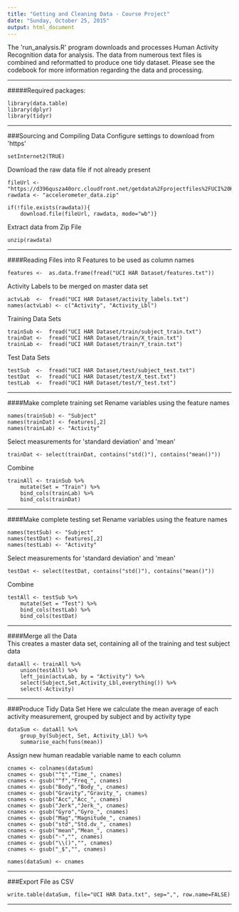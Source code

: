 ```yaml
---
title: "Getting and Cleaning Data - Course Project"
date: "Sunday, October 25, 2015"
output: html_document
---
```

The 'run_analysis.R' program downloads and processes Human Activity Recognition data for analysis. The data from numerous text files is combined and reformatted to produce one tidy dataset. Please see the codebook for more information regarding the data and processing.

***
#####Required packages:
```{r}
library(data.table)
library(dplyr)
library(tidyr)
```
***
###Sourcing and Compiling Data
Configure settings to download from 'https'
```{r}
setInternet2(TRUE)
```

Download the raw data file if not already present
```{r}
fileUrl <- "https://d396qusza40orc.cloudfront.net/getdata%2Fprojectfiles%2FUCI%20HAR%20Dataset.zip"
rawdata <- "accelerometer_data.zip"

if(!file.exists(rawdata)){
    download.file(fileUrl, rawdata, mode="wb")}
```
Extract data from Zip File
```{r}
unzip(rawdata)
```
***
####Reading Files into R
Features to be used as column names
```{r}
features <-  as.data.frame(fread("UCI HAR Dataset/features.txt"))
```
Activity Labels to be merged on master data set
```{r}
actvLab  <-  fread("UCI HAR Dataset/activity_labels.txt")
names(actvLab) <- c("Activity", "Activity_Lbl")
```
Training Data Sets
```{r}
trainSub <-  fread("UCI HAR Dataset/train/subject_train.txt")
trainDat <-  fread("UCI HAR Dataset/train/X_train.txt")
trainLab <-  fread("UCI HAR Dataset/train/Y_train.txt")
```
Test Data Sets
```{r}
testSub  <-  fread("UCI HAR Dataset/test/subject_test.txt")
testDat  <-  fread("UCI HAR Dataset/test/X_test.txt")
testLab  <-  fread("UCI HAR Dataset/test/Y_test.txt")
```
***
####Make complete training set
Rename variables using the feature names
```{r}
names(trainSub) <- "Subject"
names(trainDat) <- features[,2]
names(trainLab) <- "Activity"
```
Select measurements for 'standard deviation' and 'mean'
```{r}
trainDat <- select(trainDat, contains("std()"), contains("mean()"))
```
Combine
```{r}
trainAll <- trainSub %>%
    mutate(Set = "Train") %>%
    bind_cols(trainLab) %>%
    bind_cols(trainDat)
```
***
####Make complete testing set
Rename variables using the feature names
```{r}
names(testSub) <- "Subject"
names(testDat) <- features[,2]
names(testLab) <- "Activity"
```
Select measurements for 'standard deviation' and 'mean'
```{r}
testDat <- select(testDat, contains("std()"), contains("mean()"))
```
Combine
```{r}
testAll <- testSub %>%
    mutate(Set = "Test") %>%
    bind_cols(testLab) %>%
    bind_cols(testDat)
```
***
####Merge all the Data  
This creates a master data set, containing all of the training and test subject data
```{r}
dataAll <- trainAll %>%
    union(testAll) %>%
    left_join(actvLab, by = "Activity") %>%
    select(Subject,Set,Activity_Lbl,everything()) %>%
    select(-Activity)
```
***
###Produce Tidy Data Set
Here we calculate the mean average of each activity measurement, grouped by subject and by activity type
```{r}
dataSum <- dataAll %>%
    group_by(Subject, Set, Activity_Lbl) %>%
    summarise_each(funs(mean))
```
Assign new human readable variable name to each column
```{r}
cnames <- colnames(dataSum)
cnames <- gsub("^t","Time_", cnames)
cnames <- gsub("^f","Freq_", cnames)
cnames <- gsub("Body","Body_", cnames)
cnames <- gsub("Gravity","Gravity_", cnames)
cnames <- gsub("Acc","Acc_", cnames)
cnames <- gsub("Jerk","Jerk_", cnames)
cnames <- gsub("Gyro","Gyro_", cnames)
cnames <- gsub("Mag","Magnitude_", cnames)
cnames <- gsub("std","Std.dv_", cnames)
cnames <- gsub("mean","Mean_", cnames)
cnames <- gsub("-","", cnames)
cnames <- gsub("\\()","", cnames)
cnames <- gsub("_$","", cnames)

names(dataSum) <- cnames
```
***
###Export File as CSV
```{r}
write.table(dataSum, file="UCI HAR Data.txt", sep=",", row.name=FALSE)
```
***

